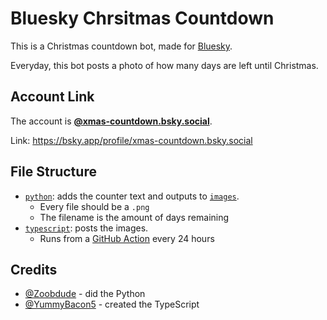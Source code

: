 # Bluesky Chrsitmas Countdown

This is a Christmas countdown bot, made for [Bluesky](https://bsky.app).

Everyday, this bot posts a photo of how many days are left until Christmas.

## Account Link

The account is **[@xmas-countdown.bsky.social](https://bsky.app/profile/xmas-countdown.bsky.social)**.

Link: https://bsky.app/profile/xmas-countdown.bsky.social

## File Structure

- [`python`](https://github.com/Zoobdude/bluesky-chrsitmas-countdown/tree/main/python): adds the counter text and outputs to [`images`](https://github.com/Zoobdude/bluesky-chrsitmas-countdown/tree/main/images).
  - Every file should be a `.png`
  - The filename is the amount of days remaining
- [`typescript`](https://github.com/Zoobdude/bluesky-chrsitmas-countdown/tree/main/typescript): posts the images.
  - Runs from a [GitHub Action](https://github.com/Zoobdude/bluesky-chrsitmas-countdown/blob/main/.github/workflows/main.yml) every 24 hours

## Credits

- [@Zoobdude](https://github.com/Zoobdude) - did the Python
- [@YummyBacon5](https://github.com/YummyBacon5) - created the TypeScript
